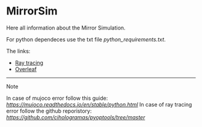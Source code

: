 # MirrorSim

Here all information about the Mirror Simulation. 

For python dependeces use the txt file *python_requirements.txt*.

The links:
* [Ray tracing](https://github.com/cihologramas/pyoptools/tree/master)
* [Overleaf](https://www.overleaf.com/read/wbdxhnhfgygz#2b77a3)

___________________________________________________________

> [!NOTE]
> In case of mujoco error follow this guide: 
  *https://mujoco.readthedocs.io/en/stable/python.html*
> In case of ray tracing error follow the github reporistory:
  *https://github.com/cihologramas/pyoptools/tree/master*

